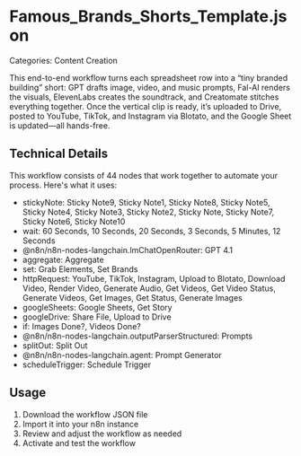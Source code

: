 # Famous_Brands_Shorts_Template.json

Categories: Content Creation

This end-to-end workflow turns each spreadsheet row into a “tiny branded building” short: GPT drafts image, video, and music prompts, Fal-AI renders the visuals, ElevenLabs creates the soundtrack, and Creatomate stitches everything together. Once the vertical clip is ready, it’s uploaded to Drive, posted to YouTube, TikTok, and Instagram via Blotato, and the Google Sheet is updated—all hands-free.

## Technical Details

This workflow consists of 44 nodes that work together to automate your process. Here's what it uses:

- stickyNote: Sticky Note9, Sticky Note1, Sticky Note8, Sticky Note5, Sticky Note4, Sticky Note3, Sticky Note2, Sticky Note, Sticky Note7, Sticky Note6, Sticky Note10
- wait: 60 Seconds, 10 Seconds, 20 Seconds, 3 Seconds, 5 Minutes, 12 Seconds
- @n8n/n8n-nodes-langchain.lmChatOpenRouter: GPT 4.1
- aggregate: Aggregate
- set: Grab Elements, Set Brands
- httpRequest: YouTube, TikTok, Instagram, Upload to Blotato, Download Video, Render Video, Generate Audio, Get Videos, Get Video Status, Generate Videos, Get Images, Get Status, Generate Images
- googleSheets: Google Sheets, Get Story
- googleDrive: Share File, Upload to Drive
- if: Images Done?, Videos Done?
- @n8n/n8n-nodes-langchain.outputParserStructured: Prompts
- splitOut: Split Out
- @n8n/n8n-nodes-langchain.agent: Prompt Generator
- scheduleTrigger: Schedule Trigger

## Usage

1. Download the workflow JSON file
2. Import it into your n8n instance
3. Review and adjust the workflow as needed
4. Activate and test the workflow


